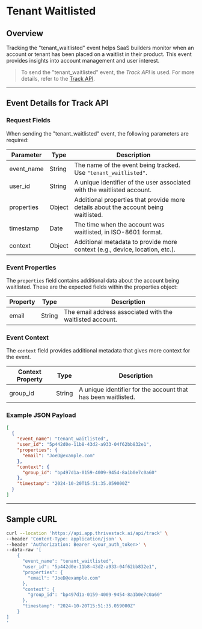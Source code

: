 # Tenant Waitlisted

## Overview

Tracking the "tenant_waitlisted" event helps SaaS builders monitor when an account or tenant has been placed on a waitlist in their product. This event provides insights into account management and user interest.

<!-- ![](/img/docs/events/tenant_waitlisted.png) -->

> To send the "tenant_waitlisted" event, the _Track API_ is used. For more details, refer to the [Track API](/getting-started/analyze/instrumentation/events/event-tracking).

<hr/>

## Event Details for Track API

### Request Fields

When sending the "tenant_waitlisted" event, the following parameters are required:

| Parameter   | Type   | Description                                                                                     |
|-------------|--------|-------------------------------------------------------------------------------------------------|
| event_name  | String | The name of the event being tracked. Use `"tenant_waitlisted"`.                                   |
| user_id     | String | A unique identifier of the user associated with the waitlisted account.                         |
| properties   | Object | Additional properties that provide more details about the account being waitlisted.             |
| timestamp   | Date   | The time when the account was waitlisted, in ISO-8601 format.                                  |
| context     | Object | Additional metadata to provide more context (e.g., device, location, etc.).                     |

### Event Properties

The `properties` field contains additional data about the account being waitlisted. These are the expected fields within the properties object:

| Property          | Type   | Description                                               |
|-------------------|--------|-----------------------------------------------------------|
| email             | String | The email address associated with the waitlisted account.  |

### Event Context

The `context` field provides additional metadata that gives more context for the event.

| Context Property   | Type   | Description                                                               |
|--------------------|--------|---------------------------------------------------------------------------|
| group_id           | String | A unique identifier for the account that has been waitlisted.             |

### Example JSON Payload

```json
[
  {
    "event_name": "tenant_waitlisted",
    "user_id": "5p442d0e-11b8-43d2-a933-04f62bb832e1",
    "properties": {
      "email": "JoeD@example.com"
    },
    "context": {
      "group_id": "bp497d1a-0159-4009-9454-8a1b0e7c0a60"
    },
    "timestamp": "2024-10-20T15:51:35.059000Z"
  }
]
```

<hr/>

##  Sample cURL

```bash
curl --location 'https://api.app.thrivestack.ai/api/track' \
--header 'Content-Type: application/json' \
--header 'Authorization: Bearer <your_auth_token>' \
--data-raw '[
    {
      "event_name": "tenant_waitlisted",
      "user_id": "5p442d0e-11b8-43d2-a933-04f62bb832e1",
      "properties": {
        "email": "JoeD@example.com"
      },
      "context": {
        "group_id": "bp497d1a-0159-4009-9454-8a1b0e7c0a60"
      },
      "timestamp": "2024-10-20T15:51:35.059000Z"
    }
]
'
```
